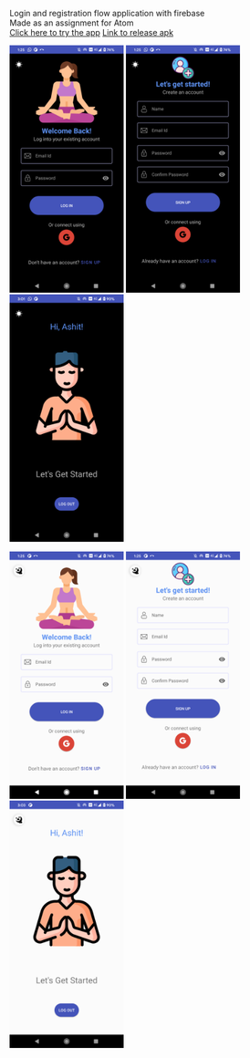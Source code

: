 Login and registration flow application with firebase <br/>
Made as an assignment for Atom<br/>
[Click here to try the app](https://appetize.io/app/r3w6mdbz2mxydhx2exnyxhvf60?device=pixel4&scale=75&orientation=portrait&osVersion=11.0)
[Link to release apk](https://github.com/captain-nemo1/Atom-LoginApp/blob/main/app/release/app-release.apk)
<p>
  <img src="https://github.com/captain-nemo1/Atom-LoginApp/blob/main/AppPhotos/dark1.png" width="200" title="hover text">
  <img src="https://github.com/captain-nemo1/Atom-LoginApp/blob/main/AppPhotos/dark2.png" width="200">
  <img src="https://github.com/captain-nemo1/Atom-LoginApp/blob/main/AppPhotos/dark3.png" width="200">
</p>
<p>
  <img src="https://github.com/captain-nemo1/Atom-LoginApp/blob/main/AppPhotos/light2.png" width="200" title="hover text">
  <img src="https://github.com/captain-nemo1/Atom-LoginApp/blob/main/AppPhotos/light1.png" width="200">
  <img src="https://github.com/captain-nemo1/Atom-LoginApp/blob/main/AppPhotos/light3.png" width="200">
</p>
